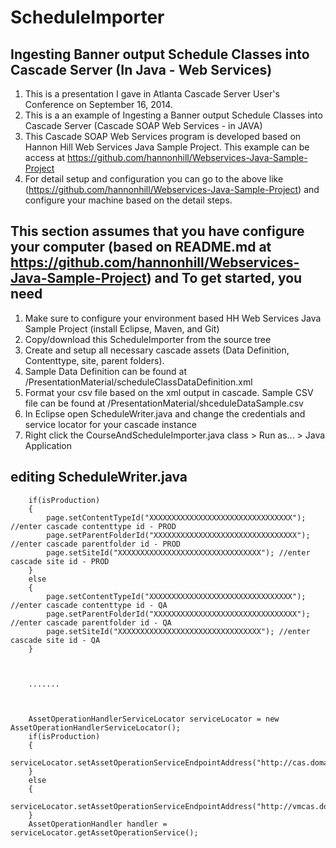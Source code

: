 ScheduleImporter
================

## Ingesting Banner output Schedule Classes into Cascade Server (In Java - Web Services)
1. This is a presentation I gave in Atlanta Cascade Server User's Conference on September 16, 2014. 
2. This is a an example of Ingesting a Banner output Schedule Classes into Cascade Server (Cascade SOAP Web Services - in JAVA)
3. This Cascade SOAP Web Services program is developed based on Hannon Hill Web Services Java Sample Project. This example can be access at https://github.com/hannonhill/Webservices-Java-Sample-Project
4. For detail setup and configuration you can go to the above like (https://github.com/hannonhill/Webservices-Java-Sample-Project) and configure your machine based on the detail steps. 

## This section assumes that you have configure your computer (based on README.md at https://github.com/hannonhill/Webservices-Java-Sample-Project) and To get started, you need
1. Make sure to configure your environment based HH Web Services Java Sample Project (install Eclipse, Maven, and Git)
2. Copy/download this ScheduleImporter from the source tree
3. Create and setup all necessary cascade assets (Data Definition, Contenttype, site, parent folders). 
4. Sample Data Definition can be found at /PresentationMaterial/scheduleClassDataDefinition.xml 
5. Format your csv file based on the xml output in cascade. Sample CSV file can be found at /PresentationMaterial/shceduleDataSample.csv
6. In Eclipse open ScheduleWriter.java and change the credentials and service locator for your cascade instance 
5. Right click the CourseAndScheduleImporter.java class > Run as... > Java Application



## editing ScheduleWriter.java

		if(isProduction)
        {
            page.setContentTypeId("XXXXXXXXXXXXXXXXXXXXXXXXXXXXXXXX"); //enter cascade contenttype id - PROD
            page.setParentFolderId("XXXXXXXXXXXXXXXXXXXXXXXXXXXXXXXX"); //enter cascade parentfolder id - PROD
            page.setSiteId("XXXXXXXXXXXXXXXXXXXXXXXXXXXXXXXX"); //enter cascade site id - PROD
        }
        else
        {
            page.setContentTypeId("XXXXXXXXXXXXXXXXXXXXXXXXXXXXXXXX"); //enter cascade contenttype id - QA
            page.setParentFolderId("XXXXXXXXXXXXXXXXXXXXXXXXXXXXXXXX"); //enter cascade parentfolder id - QA
            page.setSiteId("XXXXXXXXXXXXXXXXXXXXXXXXXXXXXXXX"); //enter cascade site id - QA
        }
        
        
        
        .......
        
        
        
        AssetOperationHandlerServiceLocator serviceLocator = new AssetOperationHandlerServiceLocator();
        if(isProduction)
        {
            serviceLocator.setAssetOperationServiceEndpointAddress("http://cas.domainname.edu:8080/ws/services/AssetOperationService");
        }
        else
        {
            serviceLocator.setAssetOperationServiceEndpointAddress("http://vmcas.domainname.edu:8080/ws/services/AssetOperationService");
        }
        AssetOperationHandler handler = serviceLocator.getAssetOperationService();